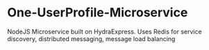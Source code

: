 # One-UserProfile-Microservice
NodeJS Microservice built on HydraExpress. Uses Redis for service discovery, distributed messaging, message load balancing
